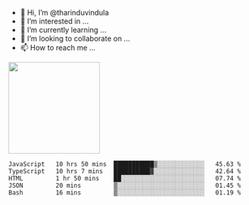 - 👋 Hi, I’m @tharinduvindula
- 👀 I’m interested in ...
- 🌱 I’m currently learning ...
- 💞️ I’m looking to collaborate on ...
- 📫 How to reach me ...

<!---
tharinduvindula/tharinduvindula is a ✨ special ✨ repository because its `README.md` (this file) appears on your GitHub profile.
You can click the Preview link to take a look at your changes.
--->

<img height="180em" src="https://github-readme-stats.vercel.app/api?username=tharinduvindula&show_icons=true&hide_border=false&&count_private=true&include_all_commits=true" />


<!--START_SECTION:waka-->
```text
JavaScript   10 hrs 50 mins  ███████████▒░░░░░░░░░░░░░   45.63 % 
TypeScript   10 hrs 7 mins   ██████████▓░░░░░░░░░░░░░░   42.64 % 
HTML         1 hr 50 mins    ██░░░░░░░░░░░░░░░░░░░░░░░   07.74 % 
JSON         20 mins         ▒░░░░░░░░░░░░░░░░░░░░░░░░   01.45 % 
Bash         16 mins         ▒░░░░░░░░░░░░░░░░░░░░░░░░   01.19 % 
```
<!--END_SECTION:waka-->
